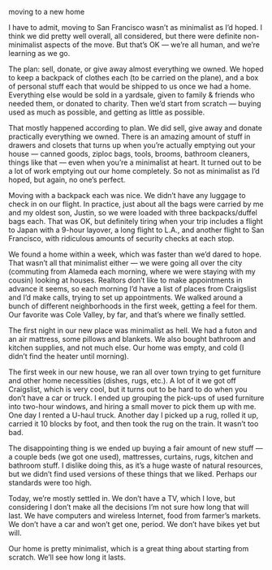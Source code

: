 moving to a new home

I have to admit, moving to San Francisco wasn’t as minimalist as I’d hoped. I
think we did pretty well overall, all considered, but there were definite non-
minimalist aspects of the move. But that’s OK — we’re all human, and we’re
learning as we go.

The plan: sell, donate, or give away almost everything we owned. We hoped to
keep a backpack of clothes each (to be carried on the plane), and a box of
personal stuff each that would be shipped to us once we had a home. Everything
else would be sold in a yardsale, given to family & friends who needed them, or
donated to charity. Then we’d start from scratch — buying used as much as
possible, and getting as little as possible.

That mostly happened according to plan. We did sell, give away and donate
practically everything we owned. There is an amazing amount of stuff in drawers
and closets that turns up when you’re actually emptying out your house — canned
goods, ziploc bags, tools, brooms, bathroom cleaners, things like that — even
when you’re a minimalist at heart. It turned out to be a lot of work emptying
out our home completely. So not as minimalist as I’d hoped, but again, no one’s
perfect.

Moving with a backpack each was nice. We didn’t have any luggage to check in on
our flight. In practice, just about all the bags were carried by me and my
oldest son, Justin, so we were loaded with three backpacks/duffel bags each.
That was OK, but definitely tiring when your trip includes a flight to Japan
with a 9-hour layover, a long flight to L.A., and another flight to San
Francisco, with ridiculous amounts of security checks at each stop.

We found a home within a week, which was faster than we’d dared to hope. That
wasn’t all that minimalist either — we were going all over the city (commuting
from Alameda each morning, where we were staying with my cousin) looking at
houses. Realtors don’t like to make appointments in advance it seems, so each
morning I’d have a list of places from Craigslist and I’d make calls, trying to
set up appointments. We walked around a bunch of different neighborhoods in the
first week, getting a feel for them. Our favorite was Cole Valley, by far, and
that’s where we finally settled.

The first night in our new place was minimalist as hell. We had a futon and an
air mattress, some pillows and blankets. We also bought bathroom and kitchen
supplies, and not much else. Our home was empty, and cold (I didn’t find the
heater until morning).

The first week in our new house, we ran all over town trying to get furniture
and other home necessities (dishes, rugs, etc.). A lot of it we got off
Craigslist, which is very cool, but it turns out to be hard to do when you
don’t have a car or truck. I ended up grouping the pick-ups of used furniture
into two-hour windows, and hiring a small mover to pick them up with me. One
day I rented a U-haul truck. Another day I picked up a rug, rolled it up,
carried it 10 blocks by foot, and then took the rug on the train. It wasn’t too
bad.

The disappointing thing is we ended up buying a fair amount of new stuff — a
couple beds (we got one used), mattresses, curtains, rugs, kitchen and bathroom
stuff. I dislike doing this, as it’s a huge waste of natural resources, but we
didn’t find used versions of these things that we liked. Perhaps our standards
were too high.

Today, we’re mostly settled in. We don’t have a TV, which I love, but
considering I don’t make all the decisions I’m not sure how long that will
last. We have computers and wireless Internet, food from farmer’s markets. We
don’t have a car and won’t get one, period. We don’t have bikes yet but will.

Our home is pretty minimalist, which is a great thing about starting from
scratch. We’ll see how long it lasts.
